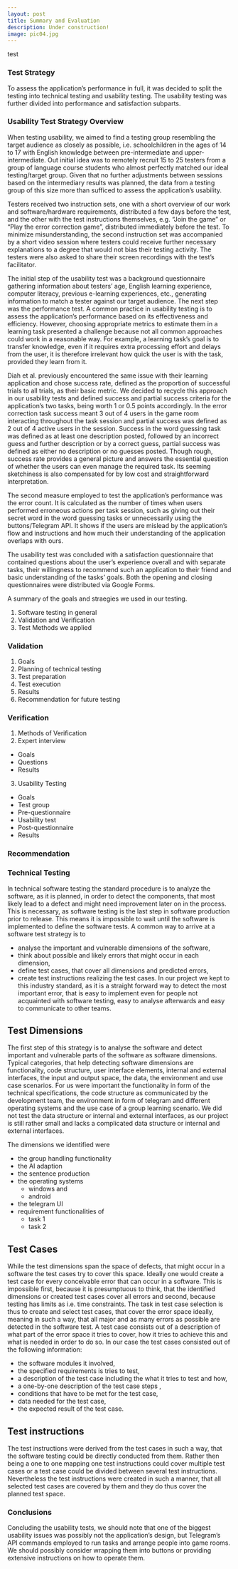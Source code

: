 ```yaml
---
layout: post
title: Summary and Evaluation
description: Under construction!
image: pic04.jpg
---
```


test
### Test Strategy

To assess the application’s performance in full, it was decided to split the testing into technical testing and usability testing. The usability testing was further divided into performance and satisfaction subparts.

### Usability Test Strategy Overview
When testing usability, we aimed to find a testing group resembling the target audience as closely as possible, i.e. schoolchildren in the ages of 14 to 17 with English knowledge between pre-intermediate and upper-intermediate. Out initial idea was to remotely recruit 15 to 25 testers from a group of language course students who almost perfectly matched our ideal testing/target group. Given that no further adjustments between sessions based on the intermediary results was planned, the data from a testing group of this size more than sufficed to assess the application’s usability.

Testers received two instruction sets, one with a short overview of our work and software/hardware requirements, distributed a few days before the test, and the other with the test instructions themselves, e.g. “Join the game” or “Play the error correction game”, distributed immediately before the test. To minimize misunderstanding, the second instruction set was accompanied by a short video session where testers could receive further necessary explanations to a degree that would not bias their testing activity. The testers were also asked to share their screen recordings with the test’s facilitator.

The initial step of the usability test was a background questionnaire gathering information about testers’ age, English learning experience, computer literacy, previous e-learning experiences, etc., generating information to match a tester against our target audience. 
The next step was the performance test. A common practice in usability testing is to assess the application’s performance based on its effectiveness and efficiency. However, choosing appropriate metrics to estimate them in a learning task presented a challenge because not all common approaches could work in a reasonable way. For example, a learning task’s goal is to transfer knowledge, even if it requires extra processing effort and delays from the user, it is therefore irrelevant how quick the user is with the task, provided they learn from it. 

Diah et al. previously encountered the same issue with their learning application and chose success rate, defined as the proportion of successful trials to all trials, as their basic metric. We decided to recycle this approach in our usability tests and defined success and partial success criteria for the application’s two tasks, being worth 1 or 0.5 points accordingly. In the error correction task success meant 3 out of 4 users in the game room interacting throughout the task session and partial success was defined as 2 out of 4 active users in the session. Success in the word guessing task was defined as at least one description posted, followed by an incorrect guess and further description or by a correct guess, partial success was defined as either no description or no guesses posted. Though rough, success rate provides a general picture and answers the essential question of whether the users can even manage the required task. Its seeming sketchiness is also compensated for by low cost and straightforward interpretation.

The second measure employed to test the application’s performance was the error count. It is calculated as the number of times when users performed erroneous actions per task session, such as giving out their secret word in the word guessing tasks or unnecessarily using the buttons/Telegram API. It shows if the users are mislead by the application’s flow and instructions and how much their understanding of the application overlaps with ours.

The usability test was concluded with a satisfaction questionnaire that contained questions about the user’s experience overall and with separate tasks, their willingness to recommend such an application to their friend and basic understanding of the tasks’ goals. Both the opening and closing questionnaires were distributed via Google Forms.


A summary of the goals and straegies we used in our testing.
1. Software testing in general
2. Validation and Verification
3. Test Methods we applied

### Validation

1. Goals
2. Planning of technical testing
3. Test preparation
4. Test execution
5. Results
6. Recommendation for future testing

### Verification

1. Methods of Verification
2. Expert interview
  - Goals
  - Questions
  - Results
3. Usability Testing 
  - Goals
  - Test group
  - Pre-questionnaire
  - Usability test
  - Post-questionnaire
  - Results
  
 ### Recommendation
 
### Technical Testing

In technical software testing the standard procedure is to analyze the software, as it is planned, in order to detect the components, that most likely lead to a defect and might need improvement later on in the process. This is necessary, as software testing is the last step in software production prior to release. This means it is impossible to wait until the software is implemented to define the software tests.
A common way to arrive at a  software test strategy is to
* analyse the important and vulnerable dimensions of the software,
* think about possible and likely errors that might occur in each dimension,
* define test cases, that cover all dimensions and predicted errors,
* create test instructions realizing the test cases.
In our project we kept to this industry standard, as it is a straight forward way to detect the most important error, that is easy to implement even for people not acquainted with software testing, easy to analyse afterwards and easy to communicate to other teams.

## Test Dimensions

The first step of this strategy is to analyse the software and detect important and vulnerable parts of the software as software dimensions. Typical categories, that help detecting software dimensions are functionality, code structure, user interface elements, internal and external interfaces, the input and output space, the data, the environment and use case scenarios. For us were important the functionality in form of the technical specifications, the code structure as communicated by the development team, the environment in form of telegram and different operating systems and the use case of a group learning scenario. We did not test the data structure or internal and external interfaces, as our project is still rather small and lacks a complicated data structure or internal and external interfaces.

The dimensions we identified were
* the group handling functionality
* the AI adaption
* the sentence production
* the operating systems
  * windows and
  * android
* the telegram UI
* requirement functionalities of
  * task 1
  * task 2
  
## Test Cases

While the test dimensions span the space of defects, that might occur in a software the test cases try to cover this space. Ideally one would create a test case for every conceivable error that can occur in a software. This is impossible first, because it is presumptuous to think, that the identified dimensions or created test cases cover all errors and second, because testing has limits as i.e. time constraints. The task in test case selection is thus to create and select test cases, that cover the error space ideally, meaning in such a way, that all major and as many errors as possible are detected in the software test.
A test case consists out of a description of what part of the error space it tries to cover, how it tries to achieve this and what is needed in order to do so.
In our case the test cases consisted out of the following information:
* the software modules it involved,
* the specified requirements is tries to test,
* a description of the test case including the what it tries to test and how,
* a one-by-one description of the test case steps ,
* conditions that have to be met for the test case,
* data needed for the test case,
* the expected result of the test case.

## Test instructions

The test instructions were derived from the test cases in such a way, that the software testing could be directly conducted from them. Rather then being a one to one mapping one test instructions could cover multiple test cases or a test case could be divided between several test instructions. Nevertheless the test instructions were created in such a manner, that all selected test cases are covered by them and they do thus cover the planned test space.

### Conclusions 
Concluding the usability tests, we should note that one of the biggest usability issues was possibly not the application’s design, but Telegram’s API commands employed to run tasks and arrange people into game rooms. We should possibly consider wrapping them into buttons or providing extensive instructions on how to operate them.


